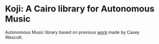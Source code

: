 # Koji: A Cairo library for Autonomous Music

Autonomous Music library based on previous [work](https://github.com/caseywescott/MusicTools-StarkNet) made by Casey Wescott.
